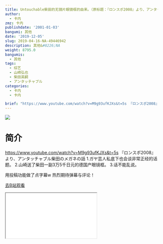 ```yaml
---
title: Untouchable柴田的无镜片眼镜框的由来。（原标题：『ロンスポ2008』より、アンタッチャブル柴田のメガネの話）
author:
  - 卡内
zmz: 卡内
publishdate: '2001-01-03'
bangumi: 其他
date: '2019-12-05'
slug: 2019-04-16-NA-49446942
description: 其他&#8226;NA
weight: 8795.0
bangumis:
  - 其他
tags:
  - 综艺
  - 山崎弘也
  - 柴田英嗣
  - アンタッチャブル
categories:
  - 卡内
  - 卡内

brief: "https://www.youtube.com/watch?v=M9g93ufKJXs&t=5s 『ロンスポ2008』より、アンタッチャブル柴田のメガネの話 1.ガヤ芸人私底下也会谈非常正经的话题。 2.山崎送了柴田一副3万5千日元的德国产眼镜框。 3.话不能乱说。 用投稿功能做了点字幕w 热烈期待弹幕与评论！"
---
```

![](https://raw.githubusercontent.com/tcgriffith/owaraisite/master/static/tmpimg/a50bbc30a6df1d777276ad76c47aadfc6bab1f5a.jpg.480.jpg)
# 简介  
https://www.youtube.com/watch?v=M9g93ufKJXs&t=5s
『ロンスポ2008』より、アンタッチャブル柴田のメガネの話
1.ガヤ芸人私底下也会谈非常正经的话题。
2.山崎送了柴田一副3万5千日元的德国产眼镜框。
3.话不能乱说。

用投稿功能做了点字幕w
热烈期待弹幕与评论！  

[去B站观看](https://www.bilibili.com/video/av49446942/)
<div class ="resp-container"><iframe class="testiframe" src="//player.bilibili.com/player.html?aid=49446942"", scrolling="no", allowfullscreen="true" > </iframe></div> 
